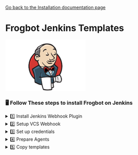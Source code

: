 [Go back to the Installation documentation page](../../../README.md)

# Frogbot Jenkins Templates

<img src="../../../images/jenkins-logo.png" width="250">

### 🖥️ Follow These steps to install Frogbot on Jenkins
<details>
  <summary>1️⃣  Install Jenkins Webhook Plugin </summary>

- **Install Generic Webhook Trigger**
  - Using the GUI: From your Jenkins dashboard navigate to Manage Jenkins > Manage Plugins and select the Available
    tab. Locate this plugin by searching
    for - [Generic Webhook Trigger](https://plugins.jenkins.io/generic-webhook-trigger/).

</details>
<details>
  <summary>2️⃣ Setup VCS Webhook </summary>

- **Set Up Webhook on your Git Provider**
- Webhook Link: `JENKINS_URL/generic-webhook-trigger/invoke`    
- Optional - **JobToken** : When using the plugin in several jobs, you will have the same URL trigger all jobs. If you want to trigger only a certain job you can use the **JobToken** in the URL to specify what job needs to be executed.
- Webhook Link with **JobToken**: `JENKINS_URL/generic-webhook-trigger/invoke?token=JobToken` [JobToken Docs](https://plugins.jenkins.io/generic-webhook-trigger/#plugin-content-trigger-only-specific-job) 
- Choose your Git provider:
    <details>
      <summary> Bitbucket Server  </summary>
  
    - Go to repository settings and select Webhooks , and create a new webhook.
    - <img src="../../../images/bitbucket-webhook-setup.png">
    - <img src="../../../images/bitbucketserver-create-webhook.png">

    </details>

  <details>
      <summary> GitHub  </summary>
    - Go to repository settings and create a new webhook.
    <img src="../../../images/github-new-webhook.png">
    - Add a new webhook
    <img src="../../../images/github-webhook-setup.png">
    - Set up trigger
    <img src="../../../images/github-trigger-event.png">

  </details>

  <details>
        <summary> Azure Repos  </summary>
  
   -   [Set Up Azure Repos Jenkins Webhook](https://learn.microsoft.com/en-us/azure/devops/service-hooks/services/jenkins?view=azure-devops)
  
    </details>

  <details>
        <summary> GitLab  </summary>
  
  - Go your project settings and select webhooks.
  - Setup a webhhok with merge request events
  -  <img src="../../../images/GitLab_webhook.png">
  - Secret Token should be the same as defined in Jenkins credentials. **TRIGGER_SECRET**
   - Fill in your **JENKINS URL/generic-webhook-trigger/invoke** , **SECRET_TOKEN** and select add webhook.

</details>

<details>
  <summary>3️⃣ Set up credentials</summary>

- Make sure you have the connection details of your JFrog environment and saved as credentials, as they will be
  referenced from the Jenkinsfile.
- Set up the following credentials:
    - **JF_URL**
    - **JF_ACCESS_TOKEN** *or* **JF_USER**  & **JF_PASSWORD**
    - **JF_GIT_TOKEN** access token with read&write access to the repository.
    - **TRIGGER_SECRET** secret used when creating the webhook.
- [How to use credentials with Jenkins](https://www.jenkins.io/doc/book/using/using-credentials/)

</details>

<details>
  <summary>4️⃣  Prepare Agents</summary>

- It is necessary to have the package manager corresponding to the repository installed on the machine. For example, for
  an npm project, npm must be installed. In the case of multi-project repositories, ensure that all the required package
  managers are installed

</details>

<details>
  <summary>5️⃣ Copy templates </summary>

  - **Copy and adjust params for each command**

   
   * [Scan And Fix Repository](scan-and-fix.jenkinsfile)


   * [Scan Pull Request](scan-pull-request.jenkinsfile)



      



